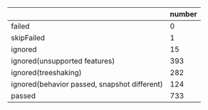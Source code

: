 |  | number |
|----| ---- |
| failed | 0 |
| skipFailed | 1 |
| ignored | 15 |
| ignored(unsupported features) | 393 |
| ignored(treeshaking) | 282 |
| ignored(behavior passed, snapshot different) | 124 |
| passed | 733 |
